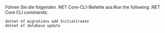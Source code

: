 
<span data-ttu-id="58417-101">Führen Sie die folgenden .NET Core-CLI-Befehle aus:</span><span class="sxs-lookup"><span data-stu-id="58417-101">Run the following .NET Core CLI commands:</span></span>

```dotnetcli
dotnet ef migrations add InitialCreate
dotnet ef database update
```

